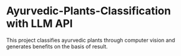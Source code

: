 # Ayurvedic-Plants-Classification with LLM API
 This project classifies ayurvedic plants through computer vision and generates benefits on the basis of result.
